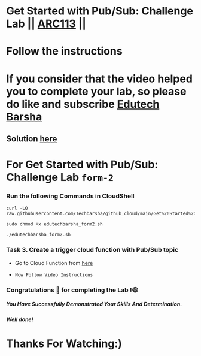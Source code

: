 # Get Started with Pub/Sub: Challenge Lab || [ARC113](https://www.cloudskillsboost.google/focuses/63246?parent=catalog) ||
# Follow the instructions

# If you consider that the video helped you to complete your lab, so please do like and subscribe [Edutech Barsha](https://www.youtube.com/@edutechbarsha)
## Solution [here](https://youtu.be/E6R2_PMCSQg)

# For Get Started with Pub/Sub: Challenge Lab `form-2`

### Run the following Commands in CloudShell

```
curl -LO raw.githubusercontent.com/Techbarsha/github_cloud/main/Get%20Started%20with%20PubSub%20Challenge%20Lab/edutechbarsha_form2.sh

sudo chmod +x edutechbarsha_form2.sh

./edutechbarsha_form2.sh
```

### Task 3. Create a trigger cloud function with Pub/Sub topic

* Go to Cloud Function from [here](https://console.cloud.google.com/functions/add)

* `Now Follow Video Instructions`

### Congratulations 🎉 for completing the Lab !😄

##### *You Have Successfully Demonstrated Your Skills And Determination.*

#### *Well done!*

# Thanks For Watching:)
